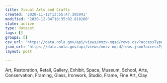 ```yaml
---
title: Visual Arts and Crafts
created: '2020-11-12T13:55:47.305041'
modified: '2020-12-04T18:35:02.818260'
state: active
type: dataset
tags: []
groups: []
csv_url: 'https://data.nola.gov/api/views/mnzv-nqsd/rows.csv?accessType=DOWNLOAD'
json_url: 'https://data.nola.gov/api/views/mnzv-nqsd/rows.json?accessType=DOWNLOAD'
layout: post

---
```

Art, Restoration, Retail, Gallery, Exhibit, Space, Museum, School, Arts, Conservation, Framing, Glass, Ironwork, Studio, Frame, Fine Art, Clay
